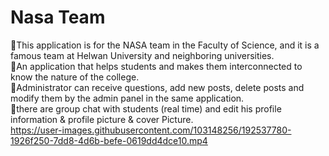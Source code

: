 # Nasa Team 
🔹This application is for the NASA team in the Faculty of Science, and it is a famous team at Helwan University and
neighboring universities.<br>
🔹An application that helps students and makes them interconnected to know the nature of the college.<br>
🔹Administrator can receive questions, add new posts, delete posts and modify them by the admin panel in the same
application.<br>
🔹there are group chat with students (real time) and edit his profile information & profile picture & cover Picture.<br>
https://user-images.githubusercontent.com/103148256/192537780-1926f250-7dd8-4d6b-befe-0619dd4dce10.mp4
